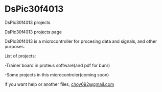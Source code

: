 # DsPic30f4013
DsPic30f4013 projects

DsPic30f4013 projects page

DsPic30f4013 is a microcontroller for procesing data and signals, and other purposes.


List of projects:

-Trainer board in proteus software(and pdf for bunr)


-Some projects in this microcontroler(coming soon)



If you want help or another files, choy692@gmail.com
